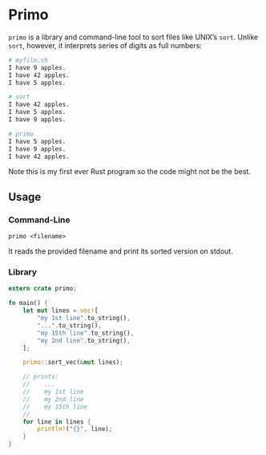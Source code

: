 # Primo

`primo` is a library and command-line tool to sort files like UNIX’s `sort`.
Unlike `sort`, however, it interprets series of digits as full numbers:

```sh
# myfile.sh
I have 9 apples.
I have 42 apples.
I have 5 apples.

# sort
I have 42 apples.
I have 5 apples.
I have 9 apples.

# primo
I have 5 apples.
I have 9 apples.
I have 42 apples.
```

Note this is my first ever Rust program so the code might not be the best.

## Usage

### Command-Line

    primo <filename>

It reads the provided filename and print its sorted version on stdout.

### Library

```rust
extern crate primo;

fn main() {
    let mut lines = vec![
        "my 1st line".to_string(),
        "...".to_string(),
        "my 15th line".to_string(),
        "my 2nd line".to_string(),
    ];

    primo::sort_vec(&mut lines);

    // prints:
    //    ...
    //    my 1st line
    //    my 2nd line
    //    my 15th line
    //
    for line in lines {
        println!("{}", line);
    }
}
```
